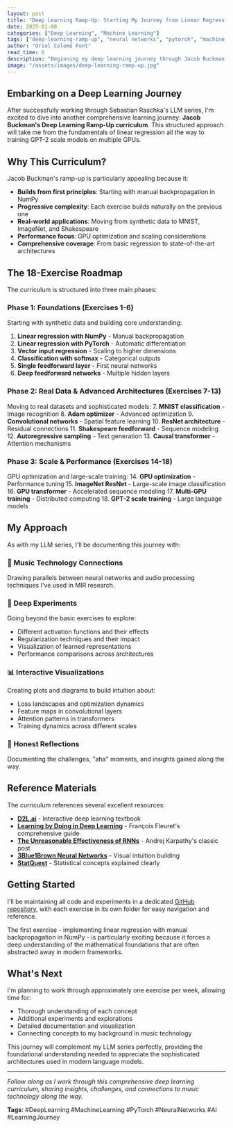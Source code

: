 ```yaml
---
layout: post
title: "Deep Learning Ramp-Up: Starting My Journey from Linear Regression to GPT-2 Scale"
date: 2025-01-08
categories: ["Deep Learning", "Machine Learning"]
tags: ["deep-learning-ramp-up", "neural networks", "pytorch", "machine learning", "AI"]
author: "Oriol Colomé Font"
read_time: 6
description: "Beginning my deep learning journey through Jacob Buckman's comprehensive ramp-up curriculum, from basic linear regression to advanced transformer architectures."
image: "/assets/images/deep-learning-ramp-up.jpg"
---
```


## Embarking on a Deep Learning Journey

After successfully working through Sebastian Raschka's LLM series, I'm excited to dive into another comprehensive learning journey: **Jacob Buckman's Deep Learning Ramp-Up curriculum**. This structured approach will take me from the fundamentals of linear regression all the way to training GPT-2 scale models on multiple GPUs.

## Why This Curriculum?

Jacob Buckman's ramp-up is particularly appealing because it:

- **Builds from first principles**: Starting with manual backpropagation in NumPy
- **Progressive complexity**: Each exercise builds naturally on the previous one
- **Real-world applications**: Moving from synthetic data to MNIST, ImageNet, and Shakespeare
- **Performance focus**: GPU optimization and scaling considerations
- **Comprehensive coverage**: From basic regression to state-of-the-art architectures

## The 18-Exercise Roadmap

The curriculum is structured into three main phases:

### Phase 1: Foundations (Exercises 1-6)
Starting with synthetic data and building core understanding:
1. **Linear regression with NumPy** - Manual backpropagation
2. **Linear regression with PyTorch** - Automatic differentiation
3. **Vector input regression** - Scaling to higher dimensions
4. **Classification with softmax** - Categorical outputs
5. **Single feedforward layer** - First neural networks
6. **Deep feedforward networks** - Multiple hidden layers

### Phase 2: Real Data & Advanced Architectures (Exercises 7-13)
Moving to real datasets and sophisticated models:
7. **MNIST classification** - Image recognition
8. **Adam optimizer** - Advanced optimization
9. **Convolutional networks** - Spatial feature learning
10. **ResNet architecture** - Residual connections
11. **Shakespeare feedforward** - Sequence modeling
12. **Autoregressive sampling** - Text generation
13. **Causal transformer** - Attention mechanisms

### Phase 3: Scale & Performance (Exercises 14-18)
GPU optimization and large-scale training:
14. **GPU optimization** - Performance tuning
15. **ImageNet ResNet** - Large-scale image classification
16. **GPU transformer** - Accelerated sequence modeling
17. **Multi-GPU training** - Distributed computing
18. **GPT-2 scale training** - Large language models

## My Approach

As with my LLM series, I'll be documenting this journey with:

### 🎵 Music Technology Connections
Drawing parallels between neural networks and audio processing techniques I've used in MIR research.

### 🔬 Deep Experiments
Going beyond the basic exercises to explore:
- Different activation functions and their effects
- Regularization techniques and their impact
- Visualization of learned representations
- Performance comparisons across architectures

### 📊 Interactive Visualizations
Creating plots and diagrams to build intuition about:
- Loss landscapes and optimization dynamics
- Feature maps in convolutional layers
- Attention patterns in transformers
- Training dynamics across different scales

### 💭 Honest Reflections
Documenting the challenges, "aha" moments, and insights gained along the way.

## Reference Materials

The curriculum references several excellent resources:

- **[D2L.ai](https://d2l.ai/)** - Interactive deep learning textbook
- **[Learning by Doing in Deep Learning](https://fleuret.org/public/lbdl.pdf)** - François Fleuret's comprehensive guide
- **[The Unreasonable Effectiveness of RNNs](https://karpathy.github.io/2015/05/21/rnn-effectiveness/)** - Andrej Karpathy's classic post
- **[3Blue1Brown Neural Networks](https://www.youtube.com/watch?v=zjkBMFhNj_g)** - Visual intuition building
- **[StatQuest](https://www.youtube.com/@statquest)** - Statistical concepts explained clearly

## Getting Started

I'll be maintaining all code and experiments in a dedicated [GitHub repository](https://github.com/oriolcolomefont/deep-learning-ramp-up), with each exercise in its own folder for easy navigation and reference.

The first exercise - implementing linear regression with manual backpropagation in NumPy - is particularly exciting because it forces a deep understanding of the mathematical foundations that are often abstracted away in modern frameworks.

## What's Next

I'm planning to work through approximately one exercise per week, allowing time for:
- Thorough understanding of each concept
- Additional experiments and explorations
- Detailed documentation and visualization
- Connecting concepts to my background in music technology

This journey will complement my LLM series perfectly, providing the foundational understanding needed to appreciate the sophisticated architectures used in modern language models.

---

*Follow along as I work through this comprehensive deep learning curriculum, sharing insights, challenges, and connections to music technology along the way.*

**Tags**: #DeepLearning #MachineLearning #PyTorch #NeuralNetworks #AI #LearningJourney
